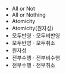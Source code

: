﻿- All or Not
- All or Nothing
- Atomicity
- Atomicity(원자성)
- 모두반영ㆍ모두비반영
- 모두반영ㆍ모두취소
- 원자성
- 전부수행ㆍ전부비수행
- 전부수행ㆍ전부취소
